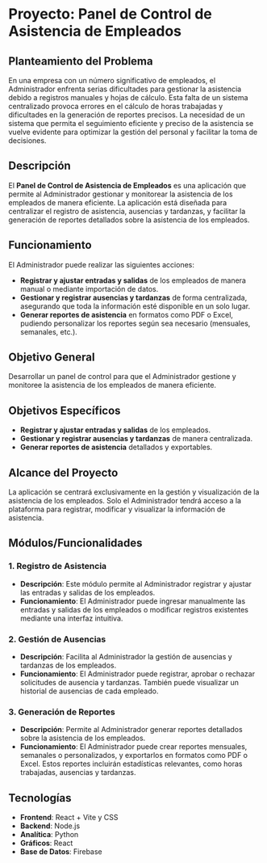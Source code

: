 # Proyecto: Panel de Control de Asistencia de Empleados

## Planteamiento del Problema

En una empresa con un número significativo de empleados, el Administrador enfrenta serias dificultades para gestionar la asistencia debido a registros manuales y hojas de cálculo. Esta falta de un sistema centralizado provoca errores en el cálculo de horas trabajadas y dificultades en la generación de reportes precisos. La necesidad de un sistema que permita el seguimiento eficiente y preciso de la asistencia se vuelve evidente para optimizar la gestión del personal y facilitar la toma de decisiones.

## Descripción

El **Panel de Control de Asistencia de Empleados** es una aplicación que permite al Administrador gestionar y monitorear la asistencia de los empleados de manera eficiente. La aplicación está diseñada para centralizar el registro de asistencia, ausencias y tardanzas, y facilitar la generación de reportes detallados sobre la asistencia de los empleados.

## Funcionamiento

El Administrador puede realizar las siguientes acciones:

- **Registrar y ajustar entradas y salidas** de los empleados de manera manual o mediante importación de datos.
- **Gestionar y registrar ausencias y tardanzas** de forma centralizada, asegurando que toda la información esté disponible en un solo lugar.
- **Generar reportes de asistencia** en formatos como PDF o Excel, pudiendo personalizar los reportes según sea necesario (mensuales, semanales, etc.).

## Objetivo General

Desarrollar un panel de control para que el Administrador gestione y monitoree la asistencia de los empleados de manera eficiente.

## Objetivos Específicos

- **Registrar y ajustar entradas y salidas** de los empleados.
- **Gestionar y registrar ausencias y tardanzas** de manera centralizada.
- **Generar reportes de asistencia** detallados y exportables.

## Alcance del Proyecto

La aplicación se centrará exclusivamente en la gestión y visualización de la asistencia de los empleados. Solo el Administrador tendrá acceso a la plataforma para registrar, modificar y visualizar la información de asistencia.

## Módulos/Funcionalidades

### 1. Registro de Asistencia

- **Descripción**: Este módulo permite al Administrador registrar y ajustar las entradas y salidas de los empleados.
- **Funcionamiento**: El Administrador puede ingresar manualmente las entradas y salidas de los empleados o modificar registros existentes mediante una interfaz intuitiva.

### 2. Gestión de Ausencias

- **Descripción**: Facilita al Administrador la gestión de ausencias y tardanzas de los empleados.
- **Funcionamiento**: El Administrador puede registrar, aprobar o rechazar solicitudes de ausencia y tardanzas. También puede visualizar un historial de ausencias de cada empleado.

### 3. Generación de Reportes

- **Descripción**: Permite al Administrador generar reportes detallados sobre la asistencia de los empleados.
- **Funcionamiento**: El Administrador puede crear reportes mensuales, semanales o personalizados, y exportarlos en formatos como PDF o Excel. Estos reportes incluirán estadísticas relevantes, como horas trabajadas, ausencias y tardanzas.

## Tecnologías

- **Frontend**: React + Vite y CSS
- **Backend**: Node.js
- **Analítica**: Python
- **Gráficos**: React
- **Base de Datos**: Firebase

